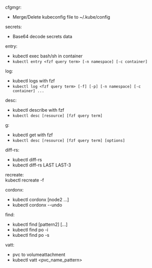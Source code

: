 cfgmgr:  
- Merge/Delete kubeconfig file to ~/.kube/config 
 
secrets:
- Base64 decode secrets data

entry:
- kubectl exec bash/sh in container
- `kubectl entry <fzf query term> [-n namespace] [-c container]`

log:
- kubectl logs with fzf
- `kubectl log <fzf query term> [-f] [-p] [-n namespace] [-c container] ...`

desc:
- kubectl describe with fzf
- `kubectl desc [resource] [fzf query term]`

g: 
- kubectl get with fzf
- `kubectl desc [resource] [fzf query term] [options]`

diff-rs:
- kubectl diff-rs <replicaset>
- kubectl diff-rs <replicaset> LAST LAST-3

recreate:  
kubectl recreate -f <file>

cordonx:
- kubectl cordonx <node1> [node2 ...]
- kubectl cordonx --undo

find:
- kubectl find <resource> <pattern1> [pattern2] [...]
- kubectl find po -i
- kubectl find po -s

vatt: 
- pvc to volumeattachment
- kubectl vatt <pvc_name_pattern>